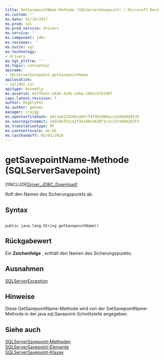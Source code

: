 ```yaml
---
title: GetSavepointName-Methode (SQLServerSavepoint) | Microsoft Docs
ms.custom: ''
ms.date: 01/19/2017
ms.prod: sql
ms.prod_service: drivers
ms.service: ''
ms.component: jdbc
ms.reviewer: ''
ms.suite: sql
ms.technology:
- drivers
ms.tgt_pltfrm: ''
ms.topic: conceptual
apiname:
- SQLServerSavepoint.getSavepointName
apilocation:
- sqljdbc.jar
apitype: Assembly
ms.assetid: 6affbe5c-e836-4195-a3ba-1892cbf81907
caps.latest.revision: 7
author: MightyPen
ms.author: genemi
manager: craigg
ms.openlocfilehash: dd11a622418bcdd7cfdf302d00acc4346b0d9236
ms.sourcegitcommit: 2ddc0bfb3ce2f2b160e3638f1c2c237a898263f4
ms.translationtype: MT
ms.contentlocale: de-DE
ms.lasthandoff: 05/03/2018
---
```

# <a name="getsavepointname-method-sqlserversavepoint"></a>getSavepointName-Methode (SQLServerSavepoint)
[!INCLUDE[Driver_JDBC_Download](../../../includes/driver_jdbc_download.md)]

  Ruft den Namen des Sicherungspunkts ab.  
  
## <a name="syntax"></a>Syntax  
  
```  
  
public java.lang.String getSavepointName()  
```  
  
## <a name="return-value"></a>Rückgabewert  
 Ein **Zeichenfolge** , enthält den Namen des Sicherungspunkts.  
  
## <a name="exceptions"></a>Ausnahmen  
 [SQLServerException](../../../connect/jdbc/reference/sqlserverexception-class.md)  
  
## <a name="remarks"></a>Hinweise  
 Diese GetSavepointName-Methode wird von der GetSavepointName-Methode in der java.sql.Savepoint-Schnittstelle angegeben.  
  
## <a name="see-also"></a>Siehe auch  
 [SQLServerSavepoint-Methoden](../../../connect/jdbc/reference/sqlserversavepoint-methods.md)   
 [SQLServerSavepoint-Elemente](../../../connect/jdbc/reference/sqlserversavepoint-members.md)   
 [SQLServerSavepoint-Klasse](../../../connect/jdbc/reference/sqlserversavepoint-class.md)  
  
  
